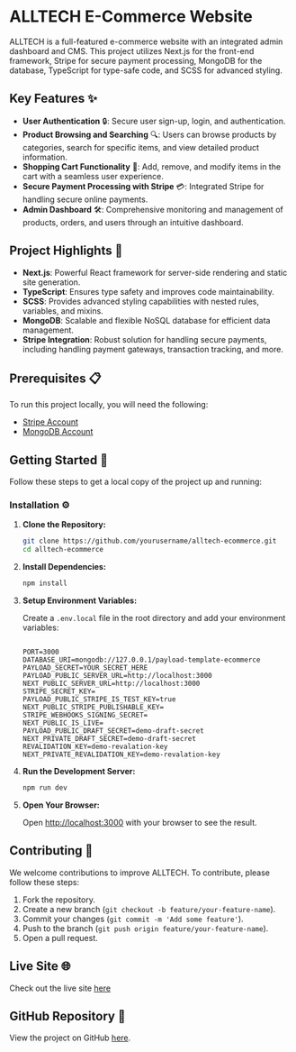# ALLTECH E-Commerce Website 

ALLTECH is a full-featured e-commerce website with an integrated admin dashboard and CMS. This project utilizes Next.js for the front-end framework, Stripe for secure payment processing, MongoDB for the database, TypeScript for type-safe code, and SCSS for advanced styling.

## Key Features ✨

- **User Authentication** 🔒: Secure user sign-up, login, and authentication.
- **Product Browsing and Searching** 🔍: Users can browse products by categories, search for specific items, and view detailed product information.
- **Shopping Cart Functionality** 🛒: Add, remove, and modify items in the cart with a seamless user experience.
- **Secure Payment Processing with Stripe** 💳: Integrated Stripe for handling secure online payments.
- **Admin Dashboard** 🛠️: Comprehensive monitoring and management of products, orders, and users through an intuitive dashboard.

## Project Highlights 🌟

- **Next.js**: Powerful React framework for server-side rendering and static site generation.
- **TypeScript**: Ensures type safety and improves code maintainability.
- **SCSS**: Provides advanced styling capabilities with nested rules, variables, and mixins.
- **MongoDB**: Scalable and flexible NoSQL database for efficient data management.
- **Stripe Integration**: Robust solution for handling secure payments, including handling payment gateways, transaction tracking, and more.

## Prerequisites 📋

To run this project locally, you will need the following:

- [Stripe Account](https://stripe.com)
- [MongoDB Account](https://www.mongodb.com)

## Getting Started 🚀

Follow these steps to get a local copy of the project up and running:

### Installation ⚙️

1. **Clone the Repository:**
    ```sh
    git clone https://github.com/yourusername/alltech-ecommerce.git
    cd alltech-ecommerce
    ```

2. **Install Dependencies:**
    ```sh
    npm install
    ```

3. **Setup Environment Variables:**

    Create a `.env.local` file in the root directory and add your environment variables:

   ```env
       
   PORT=3000
   DATABASE_URI=mongodb://127.0.0.1/payload-template-ecommerce
   PAYLOAD_SECRET=YOUR_SECRET_HERE
   PAYLOAD_PUBLIC_SERVER_URL=http://localhost:3000
   NEXT_PUBLIC_SERVER_URL=http://localhost:3000
   STRIPE_SECRET_KEY=
   PAYLOAD_PUBLIC_STRIPE_IS_TEST_KEY=true
   NEXT_PUBLIC_STRIPE_PUBLISHABLE_KEY=
   STRIPE_WEBHOOKS_SIGNING_SECRET=
   NEXT_PUBLIC_IS_LIVE=
   PAYLOAD_PUBLIC_DRAFT_SECRET=demo-draft-secret
   NEXT_PRIVATE_DRAFT_SECRET=demo-draft-secret
   REVALIDATION_KEY=demo-revalation-key
   NEXT_PRIVATE_REVALIDATION_KEY=demo-revalation-key
   ```

4. **Run the Development Server:**
    ```sh
    npm run dev
    ```

5. **Open Your Browser:**

    Open [http://localhost:3000](http://localhost:3000) with your browser to see the result.

## Contributing 🤝

We welcome contributions to improve ALLTECH. To contribute, please follow these steps:

1. Fork the repository.
2. Create a new branch (`git checkout -b feature/your-feature-name`).
3. Commit your changes (`git commit -m 'Add some feature'`).
4. Push to the branch (`git push origin feature/your-feature-name`).
5. Open a pull request.

## Live Site 🌐

Check out the live site [here](https://e-commerce-web.payloadcms.app)

## GitHub Repository 📂

View the project on GitHub [here](https://github.com/Muri-tuu/e-commerce-web.git).


